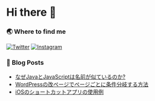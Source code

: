 # Hi there 👋

### 🌏 Where to find me

[![Twitter](https://img.shields.io/badge/-Twitter-%231DA1F2.svg?&style=flat-square&logo=twitter&logoColor=white)](https://twitter.com/yutakobayashi__)
[![Instagram](https://img.shields.io/badge/-Instagram-%23E4405F.svg?&style=flat-square&logo=instagram&logoColor=white)](https://www.instagram.com/yutakobayashi__)

### 📕 Blog Posts

<!-- BLOG-POST-LIST:START -->
- [なぜJavaとJavaScriptは名前が似ているのか?](https://zenn.dev/yutakobayashi/articles/d24567e67ef373)
- [WordPressの改ページでページごとに条件分岐する方法](https://zenn.dev/yutakobayashi/articles/ecb99aa4d6e7cd)
- [iOSのショートカットアプリの使用例](https://zenn.dev/yutakobayashi/articles/c59ca5abf0b288)
<!-- BLOG-POST-LIST:END -->
